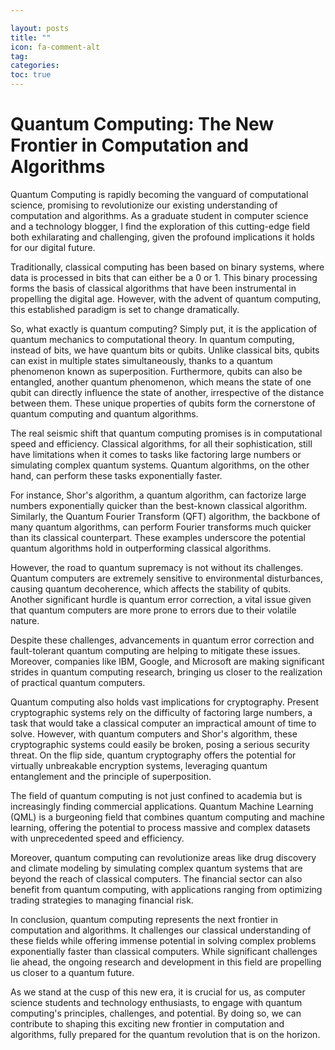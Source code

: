 ```yaml
---

layout: posts
title: ""
icon: fa-comment-alt
tag: 
categories: 
toc: true
---
```



# Quantum Computing: The New Frontier in Computation and Algorithms

Quantum Computing is rapidly becoming the vanguard of computational science, promising to revolutionize our existing understanding of computation and algorithms. As a graduate student in computer science and a technology blogger, I find the exploration of this cutting-edge field both exhilarating and challenging, given the profound implications it holds for our digital future.

Traditionally, classical computing has been based on binary systems, where data is processed in bits that can either be a 0 or 1. This binary processing forms the basis of classical algorithms that have been instrumental in propelling the digital age. However, with the advent of quantum computing, this established paradigm is set to change dramatically.

So, what exactly is quantum computing? Simply put, it is the application of quantum mechanics to computational theory. In quantum computing, instead of bits, we have quantum bits or qubits. Unlike classical bits, qubits can exist in multiple states simultaneously, thanks to a quantum phenomenon known as superposition. Furthermore, qubits can also be entangled, another quantum phenomenon, which means the state of one qubit can directly influence the state of another, irrespective of the distance between them. These unique properties of qubits form the cornerstone of quantum computing and quantum algorithms.

The real seismic shift that quantum computing promises is in computational speed and efficiency. Classical algorithms, for all their sophistication, still have limitations when it comes to tasks like factoring large numbers or simulating complex quantum systems. Quantum algorithms, on the other hand, can perform these tasks exponentially faster. 

For instance, Shor's algorithm, a quantum algorithm, can factorize large numbers exponentially quicker than the best-known classical algorithm. Similarly, the Quantum Fourier Transform (QFT) algorithm, the backbone of many quantum algorithms, can perform Fourier transforms much quicker than its classical counterpart. These examples underscore the potential quantum algorithms hold in outperforming classical algorithms.

However, the road to quantum supremacy is not without its challenges. Quantum computers are extremely sensitive to environmental disturbances, causing quantum decoherence, which affects the stability of qubits. Another significant hurdle is quantum error correction, a vital issue given that quantum computers are more prone to errors due to their volatile nature.

Despite these challenges, advancements in quantum error correction and fault-tolerant quantum computing are helping to mitigate these issues. Moreover, companies like IBM, Google, and Microsoft are making significant strides in quantum computing research, bringing us closer to the realization of practical quantum computers.

Quantum computing also holds vast implications for cryptography. Present cryptographic systems rely on the difficulty of factoring large numbers, a task that would take a classical computer an impractical amount of time to solve. However, with quantum computers and Shor's algorithm, these cryptographic systems could easily be broken, posing a serious security threat. On the flip side, quantum cryptography offers the potential for virtually unbreakable encryption systems, leveraging quantum entanglement and the principle of superposition.

The field of quantum computing is not just confined to academia but is increasingly finding commercial applications. Quantum Machine Learning (QML) is a burgeoning field that combines quantum computing and machine learning, offering the potential to process massive and complex datasets with unprecedented speed and efficiency.

Moreover, quantum computing can revolutionize areas like drug discovery and climate modeling by simulating complex quantum systems that are beyond the reach of classical computers. The financial sector can also benefit from quantum computing, with applications ranging from optimizing trading strategies to managing financial risk.

In conclusion, quantum computing represents the next frontier in computation and algorithms. It challenges our classical understanding of these fields while offering immense potential in solving complex problems exponentially faster than classical computers. While significant challenges lie ahead, the ongoing research and development in this field are propelling us closer to a quantum future.

As we stand at the cusp of this new era, it is crucial for us, as computer science students and technology enthusiasts, to engage with quantum computing's principles, challenges, and potential. By doing so, we can contribute to shaping this exciting new frontier in computation and algorithms, fully prepared for the quantum revolution that is on the horizon.
